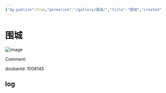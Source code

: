 ```yaml
---
{"dg-publish":true,"permalink":"/gallery/围城/","title":"围城","created":"2025-05-31T15:51:10.404+08:00"}
---
```



# 围城

![image](https://hiraeth-picbed.oss-cn-beijing.aliyuncs.com/20250531155110.webp)

Comment: 



doubanId: 1008145

## log

